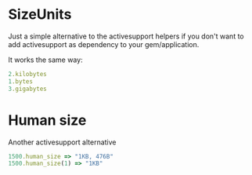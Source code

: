 # SizeUnits

Just a simple alternative to the activesupport helpers if you don't want to
add activesupport as dependency to your gem/application.

It works the same way:

```ruby
2.kilobytes
1.bytes
3.gigabytes
```



# Human size

Another activesupport alternative

```ruby
1500.human_size => "1KB, 476B"
1500.human_size(1) => "1KB"
```
